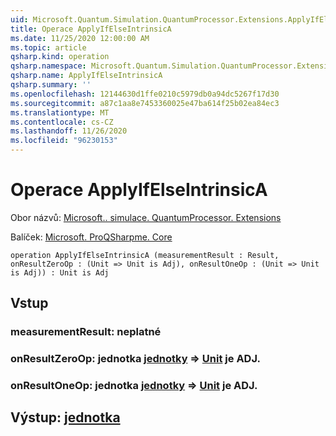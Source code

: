 ```yaml
---
uid: Microsoft.Quantum.Simulation.QuantumProcessor.Extensions.ApplyIfElseIntrinsicA
title: Operace ApplyIfElseIntrinsicA
ms.date: 11/25/2020 12:00:00 AM
ms.topic: article
qsharp.kind: operation
qsharp.namespace: Microsoft.Quantum.Simulation.QuantumProcessor.Extensions
qsharp.name: ApplyIfElseIntrinsicA
qsharp.summary: ''
ms.openlocfilehash: 12144630d1ffe0210c5979db0a94dc5267f17d30
ms.sourcegitcommit: a87c1aa8e7453360025e47ba614f25b02ea84ec3
ms.translationtype: MT
ms.contentlocale: cs-CZ
ms.lasthandoff: 11/26/2020
ms.locfileid: "96230153"
---
```

# <a name="applyifelseintrinsica-operation"></a>Operace ApplyIfElseIntrinsicA

Obor názvů: [Microsoft.. simulace. QuantumProcessor. Extensions](xref:Microsoft.Quantum.Simulation.QuantumProcessor.Extensions)

Balíček: [Microsoft. ProQSharpme. Core](https://nuget.org/packages/Microsoft.Quantum.QSharp.Core)




```qsharp
operation ApplyIfElseIntrinsicA (measurementResult : Result, onResultZeroOp : (Unit => Unit is Adj), onResultOneOp : (Unit => Unit is Adj)) : Unit is Adj
```


## <a name="input"></a>Vstup

### <a name="measurementresult--__invalidresult__"></a>measurementResult: __neplatné <Result>__




### <a name="onresultzeroop--unit--unit--is-adj"></a>onResultZeroOp: jednotka [jednotky](xref:microsoft.quantum.lang-ref.unit) => [Unit](xref:microsoft.quantum.lang-ref.unit) je ADJ.




### <a name="onresultoneop--unit--unit--is-adj"></a>onResultOneOp: jednotka [jednotky](xref:microsoft.quantum.lang-ref.unit) => [Unit](xref:microsoft.quantum.lang-ref.unit) je ADJ.





## <a name="output--unit"></a>Výstup: [jednotka](xref:microsoft.quantum.lang-ref.unit)

